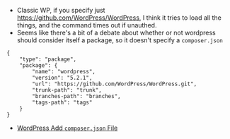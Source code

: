 - Classic WP, if you specify just https://github.com/WordPress/WordPress, I think it tries to load all the things, and the command times out if unauthed.
- Seems like there's a bit of a debate about whether or not wordpress should consider itself a package, so it doesn't specify a `composer.json` 
```
{
    "type": "package",
    "package": {
        "name": "wordpress",
        "version": "5.2.1",
        "url": "https://github.com/WordPress/WordPress.git",
        "trunk-path": "trunk",
        "branches-path": "branches",
        "tags-path": "tags"
    }
}
```

- [WordPress Add `composer.json` File](https://core.trac.wordpress.org/ticket/23912)